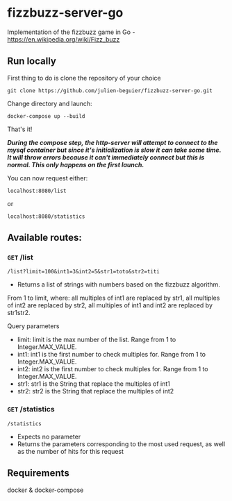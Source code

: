 # fizzbuzz-server-go
Implementation of the fizzbuzz game in Go - https://en.wikipedia.org/wiki/Fizz_buzz

## Run locally

First thing to do is clone the repository of your choice
```
git clone https://github.com/julien-beguier/fizzbuzz-server-go.git
```
Change directory and launch:
```
docker-compose up --build
```

That's it!

***During the compose step, the http-server will attempt to connect to the mysql container but since it's initialization is slow it can take some time. It will throw errors because it can't immediately connect but this is normal. This only happens on the first launch.***

You can now request either:
```
localhost:8080/list
```
or
```
localhost:8080/statistics
```

## Available routes:

### `GET` /list

```
/list?limit=100&int1=3&int2=5&str1=toto&str2=titi
```

* Returns a list of strings with numbers based on the fizzbuzz algorithm.

From 1 to limit, where: all multiples of int1 are replaced by str1, all
multiples of int2 are replaced by str2, all multiples of int1 and int2 are
replaced by str1str2.

Query parameters

* limit: limit is the max number of the list. Range from 1 to Integer.MAX_VALUE.
* int1: int1 is the first number to check multiples for. Range from 1 to Integer.MAX_VALUE.
* int2: int2 is the first number to check multiples for. Range from 1 to Integer.MAX_VALUE.
* str1: str1 is the String that replace the multiples of int1
* str2: str2 is the String that replace the multiples of int2


### `GET` /statistics

```
/statistics
```

* Expects no parameter
* Returns the parameters corresponding to the most used request, as well as the
number of hits for this request

## Requirements

docker & docker-compose